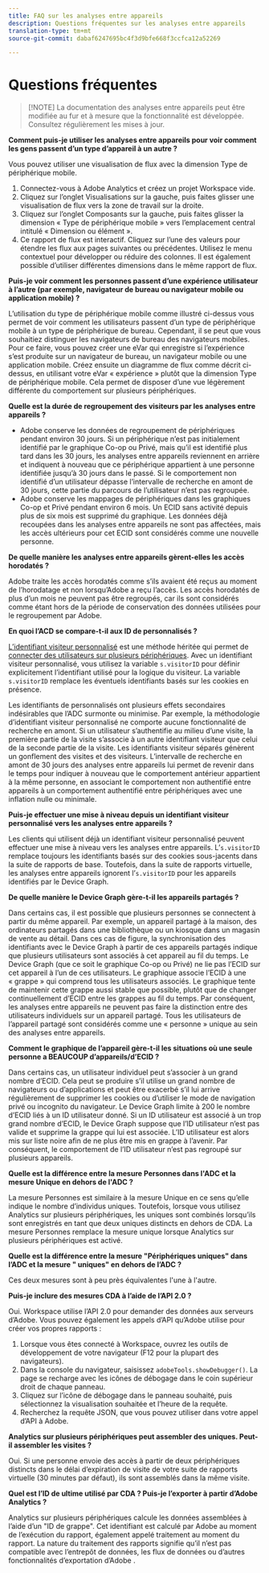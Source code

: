 ```yaml
---
title: FAQ sur les analyses entre appareils
description: Questions fréquentes sur les analyses entre appareils
translation-type: tm+mt
source-git-commit: dabaf6247695bc4f3d9bfe668f3ccfca12a52269

---
```



# Questions fréquentes

>[!NOTE] La documentation des analyses entre appareils peut être modifiée au fur et à mesure que la fonctionnalité est développée. Consultez régulièrement les mises à jour.

**Comment puis-je utiliser les analyses entre appareils pour voir comment les gens passent d’un type d’appareil à un autre ?**

Vous pouvez utiliser une visualisation de flux avec la dimension Type de périphérique mobile.

1. Connectez-vous à Adobe Analytics et créez un projet Workspace vide.
2. Cliquez sur l’onglet Visualisations sur la gauche, puis faites glisser une visualisation de flux vers la zone de travail sur la droite.
3. Cliquez sur l’onglet Composants sur la gauche, puis faites glisser la dimension « Type de périphérique mobile » vers l’emplacement central intitulé « Dimension ou élément ».
4. Ce rapport de flux est interactif. Cliquez sur l’une des valeurs pour étendre les flux aux pages suivantes ou précédentes. Utilisez le menu contextuel pour développer ou réduire des colonnes. Il est également possible d’utiliser différentes dimensions dans le même rapport de flux.

**Puis-je voir comment les personnes passent d’une expérience utilisateur à l’autre (par exemple, navigateur de bureau ou navigateur mobile ou application mobile) ?**

L’utilisation du type de périphérique mobile comme illustré ci-dessus vous permet de voir comment les utilisateurs passent d’un type de périphérique mobile à un type de périphérique de bureau. Cependant, il se peut que vous souhaitiez distinguer les navigateurs de bureau des navigateurs mobiles. Pour ce faire, vous pouvez créer une eVar qui enregistre si l’expérience s’est produite sur un navigateur de bureau, un navigateur mobile ou une application mobile. Créez ensuite un diagramme de flux comme décrit ci-dessus, en utilisant votre eVar « expérience » plutôt que la dimension Type de périphérique mobile. Cela permet de disposer d’une vue légèrement différente du comportement sur plusieurs périphériques.

**Quelle est la durée de regroupement des visiteurs par les analyses entre appareils ?**

* Adobe conserve les données de regroupement de périphériques pendant environ 30 jours. Si un périphérique n’est pas initialement identifié par le graphique Co-op ou Privé, mais qu’il est identifié plus tard dans les 30 jours, les analyses entre appareils reviennent en arrière et indiquent à nouveau que ce périphérique appartient à une personne identifiée jusqu’à 30 jours dans le passé. Si le comportement non identifié d’un utilisateur dépasse l’intervalle de recherche en amont de 30 jours, cette partie du parcours de l’utilisateur n’est pas regroupée.
* Adobe conserve les mappages de périphériques dans les graphiques Co-op et Privé pendant environ 6 mois. Un ECID sans activité depuis plus de six mois est supprimé du graphique. Les données déjà recoupées dans les analyses entre appareils ne sont pas affectées, mais les accès ultérieurs pour cet ECID sont considérés comme une nouvelle personne.

**De quelle manière les analyses entre appareils gèrent-elles les accès horodatés ?**

Adobe traite les accès horodatés comme s’ils avaient été reçus au moment de l’horodatage et non lorsqu’Adobe a reçu l’accès. Les accès horodatés de plus d’un mois ne peuvent pas être regroupés, car ils sont considérés comme étant hors de la période de conservation des données utilisées pour le regroupement par Adobe.

**En quoi l’ACD se compare-t-il aux ID de personnalisés ?**

[L’identifiant visiteur personnalisé](/help/implement/vars/config-vars/visitorid.md) est une méthode héritée qui permet de [connecter des utilisateurs sur plusieurs périphériques](/help/implement/js/xdevice-visid/xdevice-connecting.md). Avec un identifiant visiteur personnalisé, vous utilisez la variable `s.visitorID` pour définir explicitement l’identifiant utilisé pour la logique du visiteur. La variable `s.visitorID` remplace les éventuels identifiants basés sur les cookies en présence.

Les identifiants de personnalisés ont plusieurs effets secondaires indésirables que l’ADC surmonte ou minimise. Par exemple, la méthodologie d’identifiant visiteur personnalisé ne comporte aucune fonctionnalité de recherche en amont. Si un utilisateur s’authentifie au milieu d’une visite, la première partie de la visite s’associe à un autre identifiant visiteur que celui de la seconde partie de la visite. Les identifiants visiteur séparés génèrent un gonflement des visites et des visiteurs. L’intervalle de recherche en amont de 30 jours des analyses entre appareils lui permet de revenir dans le temps pour indiquer à nouveau que le comportement antérieur appartient à la même personne, en associant le comportement non authentifié entre appareils à un comportement authentifié entre périphériques avec une inflation nulle ou minimale.

**Puis-je effectuer une mise à niveau depuis un identifiant visiteur personnalisé vers les analyses entre appareils ?**

Les clients qui utilisent déjà un identifiant visiteur personnalisé peuvent effectuer une mise à niveau vers les analyses entre appareils. L’`s.visitorID` remplace toujours les identifiants basés sur des cookies sous-jacents dans la suite de rapports de base. Toutefois, dans la suite de rapports virtuelle, les analyses entre appareils ignorent l’`s.visitorID` pour les appareils identifiés par le Device Graph.

**De quelle manière le Device Graph gère-t-il les appareils partagés ?**

Dans certains cas, il est possible que plusieurs personnes se connectent à partir du même appareil. Par exemple, un appareil partagé à la maison, des ordinateurs partagés dans une bibliothèque ou un kiosque dans un magasin de vente au détail. Dans ces cas de figure, la synchronisation des identifiants avec le Device Graph à partir de ces appareils partagés indique que plusieurs utilisateurs sont associés à cet appareil au fil du temps. Le Device Graph (que ce soit le graphique Co-op ou Privé) ne lie pas l’ECID sur cet appareil à l’un de ces utilisateurs. Le graphique associe l’ECID à une « grappe » qui comprend tous les utilisateurs associés. Le graphique tente de maintenir cette grappe aussi stable que possible, plutôt que de changer continuellement d’ECID entre les grappes au fil du temps. Par conséquent, les analyses entre appareils ne peuvent pas faire la distinction entre des utilisateurs individuels sur un appareil partagé. Tous les utilisateurs de l’appareil partagé sont considérés comme une « personne » unique au sein des analyses entre appareils.

**Comment le graphique de l’appareil gère-t-il les situations où une seule personne a BEAUCOUP d’appareils/d’ECID ?**

Dans certains cas, un utilisateur individuel peut s’associer à un grand nombre d’ECID. Cela peut se produire s’il utilise un grand nombre de navigateurs ou d’applications et peut être exacerbé s’il lui arrive régulièrement de supprimer les cookies ou d’utiliser le mode de navigation privé ou incognito du navigateur. Le Device Graph limite à 200 le nombre d’ECID liés à un ID utilisateur donné. Si un ID utilisateur est associé à un trop grand nombre d’ECID, le Device Graph suppose que l’ID utilisateur n’est pas valide et supprime la grappe qui lui est associée. L’ID utilisateur est alors mis sur liste noire afin de ne plus être mis en grappe à l’avenir. Par conséquent, le comportement de l’ID utilisateur n’est pas regroupé sur plusieurs appareils.

**Quelle est la différence entre la mesure Personnes dans l&#39;ADC et la mesure  Unique en dehors de l&#39;ADC ?**

La mesure Personnes est similaire à la mesure  Unique en ce sens qu’elle indique le nombre d’individus uniques. Toutefois, lorsque vous utilisez Analytics sur plusieurs périphériques, les uniques sont combinés lorsqu’ils sont enregistrés en tant que deux uniques distincts en dehors de CDA. La mesure Personnes remplace la mesure  unique lorsque Analytics sur plusieurs périphériques est activé.

**Quelle est la différence entre la mesure &quot;Périphériques uniques&quot; dans l’ADC et la mesure &quot; uniques&quot; en dehors de l’ADC ?**

Ces deux mesures sont à peu près équivalentes l&#39;une à l&#39;autre.

**Puis-je inclure des mesures CDA à l’aide de l’API 2.0 ?**

Oui.   Workspace utilise l’API 2.0 pour demander des données aux serveurs d’Adobe. Vous pouvez également les appels d’API qu’Adobe utilise pour créer vos propres rapports :

1. Lorsque vous êtes connecté à   Workspace, ouvrez les outils de développement de votre navigateur (F12 pour la plupart des navigateurs).
1. Dans la console du navigateur, saisissez `adobeTools.showDebugger()`. La page se recharge avec les icônes de débogage dans le coin supérieur droit de chaque panneau.
1. Cliquez sur l’icône de débogage dans le panneau souhaité, puis sélectionnez la visualisation souhaitée et l’heure de la requête.
1. Recherchez la requête JSON, que vous pouvez utiliser dans votre appel d’API à Adobe.

**Analytics sur plusieurs périphériques peut assembler des uniques. Peut-il assembler les visites ?**

Oui. Si une personne envoie des accès à partir de deux périphériques distincts dans le délai d’expiration de visite de votre suite de rapports virtuelle (30 minutes par défaut), ils sont assemblés dans la même visite.

**Quel est l’ID de ultime utilisé par CDA ? Puis-je l’exporter à partir d’Adobe Analytics ?**

Analytics sur plusieurs périphériques calcule les données assemblées à l’aide d’un &quot;ID de grappe&quot;. Cet identifiant est calculé par Adobe au moment de l’exécution du rapport, également appelé traitement au moment du rapport. La nature du traitement des rapports signifie qu’il n’est pas compatible avec l’entrepôt de données, les flux de données ou d’autres fonctionnalités d’exportation d’Adobe  .
